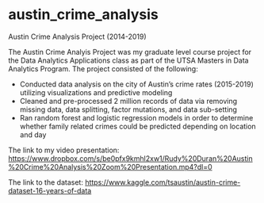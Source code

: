 # austin_crime_analysis
Austin Crime Analysis Project (2014-2019)

The Austin Crime Analyis Project was my graduate level course project for the Data Analytics Applications class as part of the UTSA Masters in Data Analytics Program.
The project consisted of the following:

* Conducted data analysis on the city of Austin’s crime rates (2015-2019) utilizing visualizations and predictive modeling
* Cleaned and pre-processed 2 million records of data via removing missing data, data splitting, factor mutations, and data sub-setting
* Ran random forest and logistic regression models in order to determine whether family related crimes could be predicted depending on location and day


The link to my video presentation:
https://www.dropbox.com/s/be0pfx9kmhl2xw1/Rudy%20Duran%20Austin%20Crime%20Analysis%20Zoom%20Presentation.mp4?dl=0

The link to the dataset:
https://www.kaggle.com/tsaustin/austin-crime-dataset-16-years-of-data
